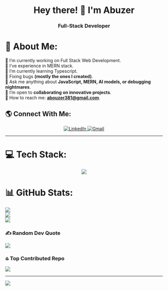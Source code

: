 <h1 align="center">Hey there! 👋 I'm Abuzer</h1>
<h3 align="center">Full-Stack Developer</h3>

#  🚀  About Me:
🔭 I’m currently working on Full Stack Web Development.<br> 🎯 I've experience in MERN stack. <br>🌱 I’m currently learning Typescript.<br>🐞 Fixing bugs **(mostly the ones I created)**.<br>💬 Ask me anything about **JavaScript, MERN, AI models, or debugging nightmares**.<br> 👯 I’m open to **collaborating on innovative projects**.<br> 📩 How to reach me: **abouzer381@gmail.com**.


## 🌎 Connect With Me:
<p align="center"> 
  <a href="https://www.linkedin.com/in/abuzerzia" target="_blank"> 
    <img src="https://img.shields.io/badge/LinkedIn-%230077B5.svg?style=for-the-badge&logo=linkedin&logoColor=white" alt="LinkedIn" /> 
  </a> 
  
  <a href="mailto:abouzer381@gmail.com" target="_blank"> 
    <img src="https://img.shields.io/badge/Gmail-D14836?style=for-the-badge&logo=gmail&logoColor=white" alt="Gmail" />
  </a>
</p>

---

# 💻 Tech Stack:

<p align="center">
  <img src="https://skillicons.dev/icons?i=js,typescript,react,nodejs,express,mongodb,postgres,prisma,css,tailwindcss,netlify,aws,vercel,docker,python,java,cpp,git,postman,linux,discord,figma,notion" />
</p>

# 📊 GitHub Stats:
![](https://github-readme-stats.vercel.app/api?username=abuzerexe&theme=github_dark&hide_border=true&include_all_commits=false&count_private=true)<br/>
![](https://github-readme-streak-stats.herokuapp.com/?user=abuzerexe&theme=github_dark&hide_border=true)<br/>
![](https://github-readme-stats.vercel.app/api/top-langs/?username=abuzerexe&theme=github_dark&hide_border=true&include_all_commits=false&count_private=true&layout=compact)


### ✍️ Random Dev Quote
![](https://quotes-github-readme.vercel.app/api?type=horizontal&theme=merko)

### 🔝 Top Contributed Repo
![](https://github-contributor-stats.vercel.app/api?username=abuzerexe&limit=5&theme=github_dark&combine_all_yearly_contributions=true)

---
[![](https://visitcount.itsvg.in/api?id=abuzerexe&icon=0&color=0)](https://visitcount.itsvg.in)

